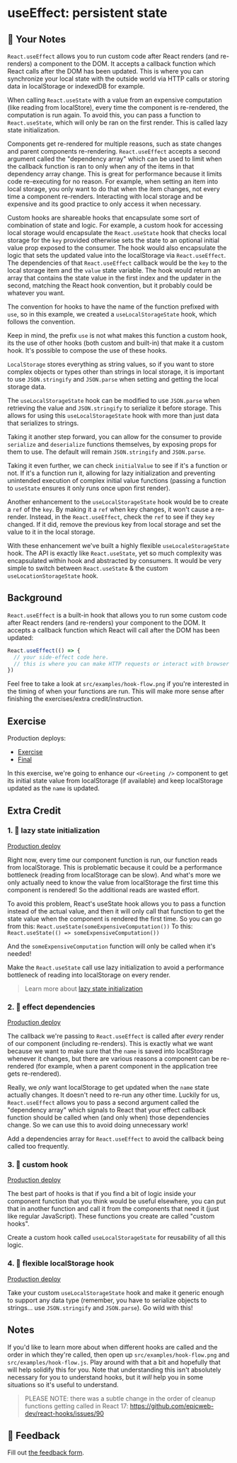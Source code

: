 # useEffect: persistent state

## 📝 Your Notes

`React.useEffect` allows you to run custom code after React renders (and
re-renders) a component to the DOM. It accepts a callback function which React
calls after the DOM has been updated. This is where you can synchronize your
local state with the outside world via HTTP calls or storing data in
localStorage or indexedDB for example.

When calling `React.useState` with a value from an expensive computation (like
reading from localStore), every time the component is re-rendered, the
computation is run again. To avoid this, you can pass a function to
`React.useState`, which will only be ran on the first render. This is called
lazy state initialization.

Components get re-rendered for multiple reasons, such as state changes and
parent components re-rendering. `React.useEffect` accepts a second argument
called the "dependency array" which can be used to limit when the callback
function is ran to only when any of the items in that dependency array change.
This is great for performance because it limits code re-executing for no reason.
For example, when setting an item into local storage, you only want to do that
when the item changes, not every time a component re-renders. Interacting with
local storage and be expensive and its good practice to only access it when
necessary.

Custom hooks are shareable hooks that encapsulate some sort of combination of
state and logic. For example, a custom hook for accessing local storage would
encapsulate the `React.useState` hook that checks local storage for the `key`
provided otherwise sets the state to an optional initial value prop exposed to
the consumer. The hook would also encapsulate the logic that sets the updated
value into the localStorage via `React.useEffect`. The dependencies of that
`React.useEffect` callback would be the `key` to the local storage item and the
`value` state variable. The hook would return an array that contains the state
value in the first index and the updater in the second, matching the React hook
convention, but it probably could be whatever you want.

The convention for hooks to have the name of the function prefixed with `use`,
so in this example, we created a `useLocalStorageState` hook, which follows the
convention.

Keep in mind, the prefix `use` is not what makes this function a custom hook,
its the use of other hooks (both custom and built-in) that make it a custom
hook. It's possible to compose the use of these hooks.

`LocalStorage` stores everything as string values, so if you want to store
complex objects or types other than strings in local storage, it is important to
use `JSON.stringify` and `JSON.parse` when setting and getting the local storage
data.

The `useLocalStorageState` hook can be modified to use `JSON.parse` when
retrieving the value and `JSON.stringify` to serialize it before storage. This
allows for using this `useLocalStorageState` hook with more than just data that
serializes to strings.

Taking it another step forward, you can allow for the consumer to provide
`serialize` and `deserialize` functions themselves, by exposing props for them
to use. The default will remain `JSON.stringify` and `JSON.parse`.

Taking it even further, we can check `initialValue` to see if it's a function or
not. If it's a function run it, allowing for lazy initialization and preventing
unintended execution of complex initial value functions (passing a function to
`useState` ensures it only runs once upon first render).

Another enhancement to the `useLocalStorageState` hook would be to create a
`ref` of the `key`. By making it a `ref` when key changes, it won't cause a
re-render. Instead, in the `React.useEffect`, check the `ref` to see if they
`key` changed. If it did, remove the previous key from local storage and set the
value to it in the local storage.

With these enhancement we've built a highly flexible `useLocaleStorageState`
hook. The API is exactly like `React.useState`, yet so much complexity was
encapsulated within hook and abstracted by consumers. It would be very simple to
switch between `React.useState` & the custom `useLocationStorageState` hook.

## Background

`React.useEffect` is a built-in hook that allows you to run some custom code
after React renders (and re-renders) your component to the DOM. It accepts a
callback function which React will call after the DOM has been updated:

```javascript
React.useEffect(() => {
  // your side-effect code here.
  // this is where you can make HTTP requests or interact with browser APIs.
})
```

Feel free to take a look at `src/examples/hook-flow.png` if you're interested in
the timing of when your functions are run. This will make more sense after
finishing the exercises/extra credit/instruction.

## Exercise

Production deploys:

- [Exercise](https://react-hooks.netlify.app/isolated/exercise/02.js)
- [Final](https://react-hooks.netlify.app/isolated/final/02.js)

In this exercise, we're going to enhance our `<Greeting />` component to get its
initial state value from localStorage (if available) and keep localStorage
updated as the `name` is updated.

## Extra Credit

### 1. 💯 lazy state initialization

[Production deploy](https://react-hooks.netlify.app/isolated/final/02.extra-1.js)

Right now, every time our component function is run, our function reads from
localStorage. This is problematic because it could be a performance bottleneck
(reading from localStorage can be slow). And what's more we only actually need
to know the value from localStorage the first time this component is rendered!
So the additional reads are wasted effort.

To avoid this problem, React's useState hook allows you to pass a function
instead of the actual value, and then it will only call that function to get the
state value when the component is rendered the first time. So you can go from
this: `React.useState(someExpensiveComputation())` To this:
`React.useState(() => someExpensiveComputation())`

And the `someExpensiveComputation` function will only be called when it's
needed!

Make the `React.useState` call use lazy initialization to avoid a performance
bottleneck of reading into localStorage on every render.

> Learn more about
> [lazy state initialization](https://kentcdodds.com/blog/use-state-lazy-initialization-and-function-updates)

### 2. 💯 effect dependencies

[Production deploy](https://react-hooks.netlify.app/isolated/final/02.extra-2.js)

The callback we're passing to `React.useEffect` is called after _every_ render
of our component (including re-renders). This is exactly what we want because we
want to make sure that the `name` is saved into localStorage whenever it
changes, but there are various reasons a component can be re-rendered (for
example, when a parent component in the application tree gets re-rendered).

Really, we _only_ want localStorage to get updated when the `name` state
actually changes. It doesn't need to re-run any other time. Luckily for us,
`React.useEffect` allows you to pass a second argument called the "dependency
array" which signals to React that your effect callback function should be
called when (and only when) those dependencies change. So we can use this to
avoid doing unnecessary work!

Add a dependencies array for `React.useEffect` to avoid the callback being
called too frequently.

### 3. 💯 custom hook

[Production deploy](https://react-hooks.netlify.app/isolated/final/02.extra-3.js)

The best part of hooks is that if you find a bit of logic inside your component
function that you think would be useful elsewhere, you can put that in another
function and call it from the components that need it (just like regular
JavaScript). These functions you create are called "custom hooks".

Create a custom hook called `useLocalStorageState` for reusability of all this
logic.

### 4. 💯 flexible localStorage hook

[Production deploy](https://react-hooks.netlify.app/isolated/final/02.extra-4.js)

Take your custom `useLocalStorageState` hook and make it generic enough to
support any data type (remember, you have to serialize objects to strings... use
`JSON.stringify` and `JSON.parse`). Go wild with this!

## Notes

If you'd like to learn more about when different hooks are called and the order
in which they're called, then open up `src/examples/hook-flow.png` and
`src/examples/hook-flow.js`. Play around with that a bit and hopefully that will
help solidify this for you. Note that understanding this isn't absolutely
necessary for you to understand hooks, but it _will_ help you in some situations
so it's useful to understand.

> PLEASE NOTE: there was a subtle change in the order of cleanup functions
> getting called in React 17:
> <https://github.com/epicweb-dev/react-hooks/issues/90>

## 🦉 Feedback

Fill out
[the feedback form](https://ws.kcd.im/?ws=React%20Hooks%20%F0%9F%8E%A3&e=02%3A%20useEffect%3A%20persistent%20state&em=).
